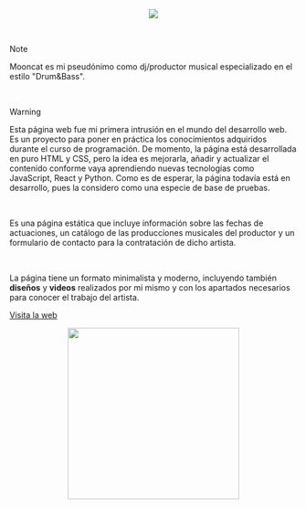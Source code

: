 
<p align="center">
  <img  src="https://github.com/user-attachments/assets/4ccc727f-c67b-4a03-8d1f-8c11aeef3d61">
</p>
<br/>

>[!NOTE]
><p>Mooncat es mi pseudónimo como dj/productor musical especializado en el estilo "Drum&Bass".</p><br/>

>[!WARNING]
><p>Esta página web fue mi primera intrusión en el mundo del desarrollo web. Es un proyecto para poner en práctica los conocimientos adquiridos durante el curso de programación. De momento, la página está desarrollada en puro HTML y CSS, pero la idea es mejorarla, añadir y actualizar el contenido conforme vaya aprendiendo nuevas tecnologías como JavaScript, React y Python. Como es de esperar, la página todavía está en desarrollo, pues la considero como una especie de base de pruebas.</p><br/>
<p>Es una página estática que incluye información sobre las fechas de actuaciones, un catálogo de las producciones musicales del productor y un formulario de contacto para la contratación de dicho artista.</p><br/>
<p>La página tiene un formato minimalista y moderno, incluyendo también <strong>diseños</strong> y <strong>videos</strong> realizados por mi mismo y con los apartados necesarios para conocer el trabajo del artista.</p>

<p><a href="https://zasmooncat.github.io/MooncatWeb/" target= "_blank">Visita la web</a></p>


<p align="center" >
  <img  width = "300px" src="https://github.com/user-attachments/assets/92ad4ddc-d546-4bd8-98b8-5388e6722421">
</p>

